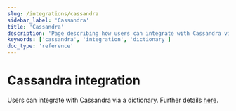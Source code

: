 ```yaml
---
slug: /integrations/cassandra
sidebar_label: 'Cassandra'
title: 'Cassandra'
description: 'Page describing how users can integrate with Cassandra via a dictionary.'
keywords: ['cassandra', 'integration', 'dictionary']
doc_type: 'reference'
---
```


# Cassandra integration

Users can integrate with Cassandra via a dictionary. Further details [here](/sql-reference/dictionaries#cassandra).
